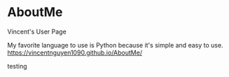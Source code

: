 # AboutMe

Vincent's User Page

My favorite language to use is Python because it's simple and easy to use.
https://vincentnguyen1090.github.io/AboutMe/

testing
